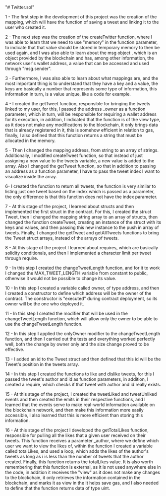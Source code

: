 "# Twitter.sol" 

1 - The first step in the development of this project was the creation of the mapping, which will have the function of saving a tweet and linking it to the user who created it.

2 - The next step was the creation of the createTwitter function, where I was able to learn that we need to use "memory" in the function parameter, to indicate that that value 
should be stored in temporary memory to then be used again, and I was also able to learn about the msg object , which is an object provided by the blockchain and has, among
other information, the network user's wallet address, a value that can be accessed and used through "msg.sender".

3 - Furthermore, I was also able to learn about what mappings are, and the most important thing is to understand that they have a key and a value, the keys are basically a 
number that represents some type of information, this information in turn, is a value unique, like a code for example.

4 - I created the getTweet function, responsible for bringing the tweets linked to my user, for this, I passed the address 
_owner as a function parameter, which in turn, will be responsible for requiring a wallet address for its execution, in 
addition, I indicated that the function is of the view type, as it does not make any modifications to the blockchain, it only 
brings data that is already registered in it, this is somehow efficient in relation to gas, finally, I also defined that this 
function returns a string that must be allocated in the memory.

5 - Then I changed the mapping address, from string to an array of strings. Additionally, I modified createTweet
function, so that instead of just assigning a new value to the tweets variable, a new value is added to the array. Also
I changed the getTweet function, so that in addition to passing an address as a function parameter, I have to pass the tweet index
I want to visualize inside the array.

6- I created the function to return all tweets, the function is very similar to listing just one tweet based on the index which is
passed as a parameter, the only difference is that this function does not have the index parameter.

7 - At this stage of the project, I learned about structs and then implemented the first struct in the contract. For this, I created the 
struct Tweet, then I changed the mapping string array to an array of structs, then changed the function
createTweet, creating an instance of the struct with its keys and values, and then passing this new instance to the push in 
array of tweets. Finally, I changed the getTweet and getAllTweets functions to bring the Tweet struct arrays, instead of the arrays 
of tweets.

8 - At this stage of the project I learned about requires, which are basically solidity conditionals, and then I implemented a character 
limit per tweet through require.

9 - In this step I created the changeTweetLength function, and for it to work I changed the MAX_TWEET_LENGTH variable from constant to public, 
otherwise it would not be possible to change its value.

10 - In this step I created a variable called owner, of type address, and then I created a constructor to define which address 
will be the owner of the contract. The constructor is "executed" during contract deployment, so its owner will be the one who 
deployed it.

11 - In this step I created the modifier that will be used in the changeTweetLength function, which will allow only the owner to 
be able to use the changeTweetLength function.

12 - In this step I applied the onlyOwner modifier to the changeTweetLength function, and then I carried out the tests and everything 
worked perfectly well, both the change by owner only and the size change proved to be effective.

13 - I added an id to the Tweet struct and then defined that this id will be the Tweet's position in the tweets array.

14 - In this step I created the functions to like and dislike tweets, for this I passed the tweet's author and id as function parameters, 
in addition, I created a require, which checks if that tweet with author and id really exists.

15 - At this stage of the project, I created the tweetLiked and tweetUnliked events and then created the emits in their respective functions, and I learned that the events 
serve to make real-world information available on the blockchain network, and then make this information more easily accessible, I also learned that this is more efficient 
than storing this information.

16 - At this stage of the project I developed the getTotalLikes function, responsible for pulling all the likes that a given user received on their tweets.
This function receives a parameter _author, where we define which user we want to view the likes of, within the function I created a variable called totalLikes, and used a loop,
which adds the likes of the author's tweets as long as i is less than the number of tweets that the author created. Finally, this function returns the totalLikes value. It is 
also worth remembering that this function is external, as it is not used anywhere else in the code, in addition it receives the "view" as it does not make any changes to the 
blockchain, it only retrieves the information contained in the blockchain, and marks it as view in the It helps save gas, and I also needed to define that the function returns 
data of type uint.